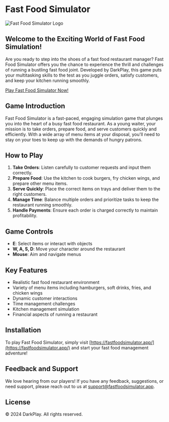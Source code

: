 # Fast Food Simulator

![Fast Food Simulator Logo](https://fastfoodsimulator.app/img/s11080.jpg)

## Welcome to the Exciting World of Fast Food Simulation!

Are you ready to step into the shoes of a fast food restaurant manager? Fast Food Simulator offers you the chance to experience the thrill and challenges of running a bustling fast food joint. Developed by DarkPlay, this game puts your multitasking skills to the test as you juggle orders, satisfy customers, and keep your kitchen running smoothly.

[Play Fast Food Simulator Now!](https://fastfoodsimulator.app/)

## Game Introduction

Fast Food Simulator is a fast-paced, engaging simulation game that plunges you into the heart of a busy fast food restaurant. As a young waiter, your mission is to take orders, prepare food, and serve customers quickly and efficiently. With a wide array of menu items at your disposal, you'll need to stay on your toes to keep up with the demands of hungry patrons.

## How to Play

1. **Take Orders**: Listen carefully to customer requests and input them correctly.
2. **Prepare Food**: Use the kitchen to cook burgers, fry chicken wings, and prepare other menu items.
3. **Serve Quickly**: Place the correct items on trays and deliver them to the right customers.
4. **Manage Time**: Balance multiple orders and prioritize tasks to keep the restaurant running smoothly.
5. **Handle Payments**: Ensure each order is charged correctly to maintain profitability.

## Game Controls

- **E**: Select items or interact with objects
- **W, A, S, D**: Move your character around the restaurant
- **Mouse**: Aim and navigate menus

## Key Features

- Realistic fast food restaurant environment
- Variety of menu items including hamburgers, soft drinks, fries, and chicken wings
- Dynamic customer interactions
- Time management challenges
- Kitchen management simulation
- Financial aspects of running a restaurant

## Installation

To play Fast Food Simulator, simply visit [https://fastfoodsimulator.app/](https://fastfoodsimulator.app/) and start your fast food management adventure!

## Feedback and Support

We love hearing from our players! If you have any feedback, suggestions, or need support, please reach out to us at [support@fastfoodsimulator.app](mailto:support@fastfoodsimulator.app).

## License

© 2024 DarkPlay. All rights reserved.